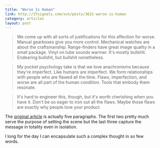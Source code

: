 ```yaml
---
title: "Worse Is Human"
link: http://37signals.com/svn/posts/3621-worse-is-human
category: articles
layout: post
---
```


> We come up with all sorts of justifications for this affection for worse.
> Manual gearboxes give you more control. Mechanical watches are about the
> craftsmanship. Range-finders have great image quality in a small package.
> Vinyl on tube sounds warmer. It's mostly bullshit. Endearing bullshit, but
> bullshit nonetheless.

> My pocket psychology take is that we love anachronisms because they're
> imperfect. Like humans are imperfect. We form relationships with people who
> are flawed all the time. Flaws, imperfection, and worse are all part of the
> human condition. Tools that embody them resonate.

> It's hard to engineer this, though, but it's worth cherishing when you have
> it. Don't be so eager to iron out all the flaws. Maybe those flaws are exactly
> why people love your product.

The [original article][1] is actually five paragraphs. The first two pretty much
serve the purpose of setting the scene but the last three capture the message in
totality even in isolation.

I long for the day I can encapsulate such a complex thought in so few words.

[1]: http://37signals.com/svn/posts/3621-worse-is-human
